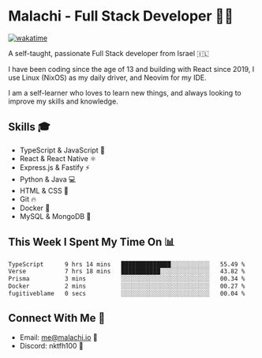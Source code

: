 # Malachi - Full Stack Developer 🚀🔥
[![wakatime](https://wakatime.com/badge/user/112ec769-e669-4b78-a46f-cf4343930741.svg)](https://wakatime.com/@112ec769-e669-4b78-a46f-cf4343930741)

A self-taught, passionate Full Stack developer from Israel 🇮🇱

I have been coding since the age of 13 and building with React since 2019, I use Linux (NixOS) as my daily driver, and Neovim for my IDE.

I am a self-learner who loves to learn new things, and always looking to improve my skills and knowledge.

## Skills 🎓
- TypeScript & JavaScript 💎
- React & React Native ⚛️
- Express.js & Fastify ⚡️
- Python & Java 💻
- HTML & CSS 🎨
- Git 🔥
- Docker 🐳
- MySQL & MongoDB 💾

## This Week I Spent My Time On 📊
<!--START_SECTION:waka-->

```txt
TypeScript      9 hrs 14 mins   ██████████████░░░░░░░░░░░   55.49 %
Verse           7 hrs 18 mins   ███████████░░░░░░░░░░░░░░   43.82 %
Prisma          3 mins          ░░░░░░░░░░░░░░░░░░░░░░░░░   00.34 %
Docker          2 mins          ░░░░░░░░░░░░░░░░░░░░░░░░░   00.27 %
fugitiveblame   0 secs          ░░░░░░░░░░░░░░░░░░░░░░░░░   00.04 %
```

<!--END_SECTION:waka-->


## Connect With Me 📱
- Email: me@malachi.io 📧
- Discord: nktfh100 👾

